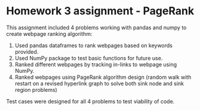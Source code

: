 # Homework 3 assignment - PageRank
This assignment included 4 problems working with pandas and numpy to create webpage ranking algorithm:
1) Used pandas dataframes to rank webpages based on keywords provided.
2) Used NumPy package to test basic functions for future use.
3) Ranked different webpages by tracking in-links to webpage using NumPy.
4) Ranked webpages using PageRank algorithm design (random walk with restart on a revised hyperlink graph to solve both sink node and sink region problems)
  
Test cases were designed for all 4 problems to test viability of code.
